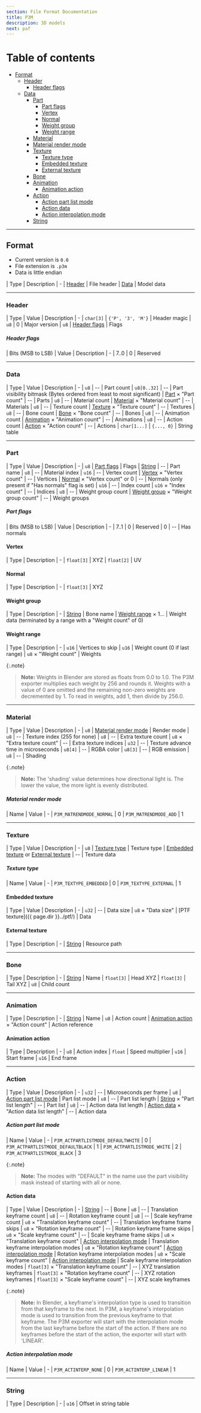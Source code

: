 ```yaml
---
section: File Format Documentation
title: P3M
description: 3D models
next: paf
---
```


# Table of contents

- [Format](#format)
    - [Header](#header)
        - [Header flags](#header-flags)
    - [Data](#data)
        - [Part](#part)
            - [Part flags](#part-flags)
            - [Vertex](#vertex)
            - [Normal](#normal)
            - [Weight group](#weight-group)
            - [Weight range](#weight-range)
        - [Material](#material)
        - [Material render mode](#material-render-mode)
        - [Texture](#texture)
            - [Texture type](#texture-type)
            - [Embedded texture](#embedded-texture)
            - [External texture](#external-texture)
        - [Bone](#bone)
        - [Animation](#animation)
            - [Animation action](#animation-action)
        - [Action](#action)
            - [Action part list mode](#action-part-list-mode)
            - [Action data](#action-data)
            - [Action interpolation mode](#action-interpolation-mode)
        - [String](#string)

---

## Format

- Current version is `0.0`
- File extension is `.p3m`
- Data is little endian

| Type | Description
| -
| [Header](#header) | File header
| [Data](#data) | Model data

---

### Header

| Type | Value | Description
| -
| `char[3]` | `{'P', '3', 'M'}` | Header magic
| `u8` | 0 | Major version
| `u8` | [Header flags](#header-flags) | Flags

##### Header flags

| Bits \(MSB to LSB\) | Value | Description
| -
| 7..0 | 0 | Reserved

---

### Data

| Type | Value | Description
| -
| `u8` | -- | Part count
| `u8[0..32]` | -- | Part visibility bitmask \(Bytes ordered from least to most significant\)
| [Part](#part) × "Part count" | -- | Parts
| `u8` | -- | Material count
| [Material](#material) × "Material count" | -- | Materials
| `u8` | -- | Texture count
| [Texture](#texture) × "Texture count" | -- | Textures
| `u8` | -- | Bone count
| [Bone](#bone) × "Bone count" | -- | Bones
| `u8` | -- | Animation count
| [Animation](#animation) × "Animation count" | -- | Animations
| `u8` | -- | Action count
| [Action](#action) × "Action count" | -- | Actions
| `char[1...]` | `{..., 0}` | String table

---

### Part

| Type | Value | Description
| -
| `u8` | [Part flags](#part-flags) | Flags
| [String](#string) | -- | Part name
| `u8` | -- | Material index
| `u16` | -- | Vertex count
| [Vertex](#vertex) × "Vertex count" | -- | Vertices
| [Normal](#normal) × "Vertex count" or 0 | -- | Normals \(only present if "Has normals" flag is set\)
| `u16` | -- | Index count
| `u16` × "Index count" | -- | Indices
| `u8` | -- | Weight group count
| [Weight group](#weight-group) × "Weight group count" | -- | Weight groups

##### Part flags

| Bits \(MSB to LSB\) | Value | Description
| -
| 7..1 | 0 | Reserved
| 0 | -- | Has normals

#### Vertex

| Type | Description
| -
| `float[3]` | XYZ
| `float[2]` | UV

#### Normal

| Type | Description
| -
| `float[3]` | XYZ

#### Weight group

| Type | Description
| -
| [String](#string) | Bone name
| [Weight range](#weight-range) × 1... | Weight data \(terminated by a range with a "Weight count" of 0\)

#### Weight range

| Type | Description
| -
| `u16` | Vertices to skip
| `u16` | Weight count \(0 if last range\)
| `u8` × "Weight count" | Weights

{:.note}
> **Note:**
> Weights in Blender are stored as floats from 0.0 to 1.0.
> The P3M exporter multiplies each weight by 256 and rounds it.
> Weights with a value of 0 are omitted and the remaining non-zero weights are decremented by 1.
> To read in weights, add 1, then divide by 256.0.

---

### Material

| Type | Value | Description
| -
| `u8` | [Material render mode](#material-render-mode) | Render mode
| `u8` | -- | Texture index \(255 for none\)
| `u8` | -- | Extra texture count
| `u8` × "Extra texture count" | -- | Extra texture indices
| `u32` | -- | Texture advance time in microseconds
| `u8[4]` | -- | RGBA color
| `u8[3]` | -- | RGB emission
| `u8` | -- | Shading

{:.note}
> **Note:**
> The 'shading' value determines how directional light is.
> The lower the value, the more light is evenly distributed.

##### Material render mode

| Name | Value
| -
| `P3M_MATRENDMODE_NORMAL` | 0
| `P3M_MATRENDMODE_ADD` | 1

---

### Texture

| Type | Value | Description
| -
| `u8` | [Texture type](#texture-type) | Texture type
| [Embedded texture](#embedded-texture) or [External texture](#external-texture) | -- | Texture data

##### Texture type

| Name | Value
| -
| `P3M_TEXTYPE_EMBEDDED` | 0
| `P3M_TEXTYPE_EXTERNAL` | 1

#### Embedded texture

| Type | Value | Description
| -
| `u32` | -- | Data size
| `u8` × "Data size" | [PTF texture]({{ page.dir }}../ptf/) | Data

#### External texture

| Type | Description
| -
| [String](#string) | Resource path

---

### Bone

| Type | Description
| -
| [String](#string) | Name
| `float[3]` | Head XYZ
| `float[3]` | Tail XYZ
| `u8` | Child count

---

### Animation

| Type | Description
| -
| [String](#string) | Name
| `u8` | Action count
| [Animation action](#animation-action) × "Action count" | Action reference

#### Animation action

| Type | Description
| -
| `u8` | Action index
| `float` | Speed multiplier
| `u16` | Start frame
| `u16` | End frame

---

### Action

| Type | Value | Description
| -
| `u32` | -- | Microseconds per frame
| `u8` | [Action part list mode](#action-part-list-mode) | Part list mode
| `u8` | -- | Part list length
| [String](#string) × "Part list length" | -- | Part list
| `u8` | -- | Action data list length
| [Action data](#action-data) × "Action data list length" | -- | Action data

##### Action part list mode

| Name | Value
| -
| `P3M_ACTPARTLISTMODE_DEFAULTWHITE` | 0
| `P3M_ACTPARTLISTMODE_DEFAULTBLACK` | 1
| `P3M_ACTPARTLISTMODE_WHITE` | 2
| `P3M_ACTPARTLISTMODE_BLACK` | 3

{:.note}
> **Note:**
> The modes with "DEFAULT" in the name use the part visibility mask instead of starting with all or none.

#### Action data

| Type | Value | Description
| -
| [String](#string) | -- | Bone
| `u8` | -- | Translation keyframe count
| `u8` | -- | Rotation keyframe count
| `u8` | -- | Scale keyframe count
| `u8` × "Translation keyframe count" | -- | Translation keyframe frame skips
| `u8` × "Rotation keyframe count" | -- | Rotation keyframe frame skips
| `u8` × "Scale keyframe count" | -- | Scale keyframe frame skips
| `u8` × "Translation keyframe count" | [Action interpolation mode](#action-interpolation-mode) | Translation keyframe interpolation modes
| `u8` × "Rotation keyframe count" | [Action interpolation mode](#action-interpolation-mode) | Rotation keyframe interpolation modes
| `u8` × "Scale keyframe count" | [Action interpolation mode](#action-interpolation-mode) | Scale keyframe interpolation modes
| `float[3]` × "Translation keyframe count" | -- | XYZ translation keyframes
| `float[3]` × "Rotation keyframe count" | -- | XYZ rotation keyframes
| `float[3]` × "Scale keyframe count" | -- | XYZ scale keyframes

{:.note}
> **Note:**
> In Blender, a keyframe's interpolation type is used to transition from that keyframe to the next.
> In P3M, a keyframe's interpolation mode is used to transition from the previous keyframe to that keyframe.
> The P3M exporter will start with the interpolation mode from the last keyframe before the start of the action.
> If there are no keyframes before the start of the action, the exporter will start with 'LINEAR'.

##### Action interpolation mode

| Name | Value
| -
| `P3M_ACTINTERP_NONE` | 0
| `P3M_ACTINTERP_LINEAR` | 1

---

### String

| Type | Description
| -
| `u16` | Offset in string table
